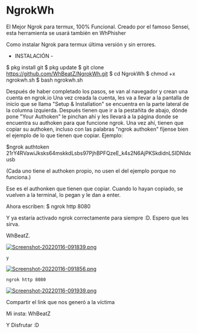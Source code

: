 # NgrokWh

El Mejor Ngrok para termux, 100% Funcional. Creado por el famoso Sensei, esta herramienta se usará también en WhPhisher

Como instalar Ngrok para termux última versión y sin errores. 

- INSTALACIÓN -

$ pkg install git
$ pkg update
$ git clone https://github.com/WhBeatZ/NgrokWh.git
$ cd NgrokWh
$ chmod +x ngrokwh.sh
$ bash ngrokwh.sh

Después de haber completado los pasos, se van al navegador y crean una cuenta en ngrok.io
Una vez creada la cuenta, les va a llevar a la pantalla de inicio que se llama "Setup & Installation" se encuentra en la parte lateral de la columna izquierda.
Después tienen que ir a la pestañita de abajo, dónde pone "Your Authoken" le pinchan ahí y les llevará a la página donde se encuentra su authoken para que funcione ngrok.
Una vez ahí, tienen que copiar su authoken, incluso con las palabras "ngrok authoken" fíjense bien el ejemplo de lo que tienen que copiar. 
Ejemplo:
 
$ngrok authtoken 21rY4RVawiJksks64mskkdLsbs97PjhBPFQzeE_k4s2N6AjPKSkdidnLSIDNldxusb

(Cada uno tiene el authoken propio, no usen el del ejemplo porque no funciona.)

Ese es el authonken que tienen que copiar.
Cuando lo hayan copiado, se vuelven a la terminal, lo pegan y le dan a enter.

Ahora escriben: 
$ ngrok http 8080

Y ya estaría activado ngrok correctamente para siempre :D. Espero que les sirva.

WhBeatZ.


[![Screenshot-20220116-091839.png](https://i.postimg.cc/HW92dXc7/Screenshot-20220116-091839.png)](https://postimg.cc/3WWpZyZK)

`y`

[![Screenshot-20220116-091856.png](https://i.postimg.cc/kGKQ8yVm/Screenshot-20220116-091856.png)](https://postimg.cc/V0s0PnBG)


`ngrok http 8080`


[![Screenshot-20220116-091939.png](https://i.postimg.cc/KvKRJy2v/Screenshot-20220116-091939.png)](https://postimg.cc/tYjq4wJL)

Compartir el link que nos generó a la víctima

Mi insta: WhBeatZ 


Y Disfrutar :D
